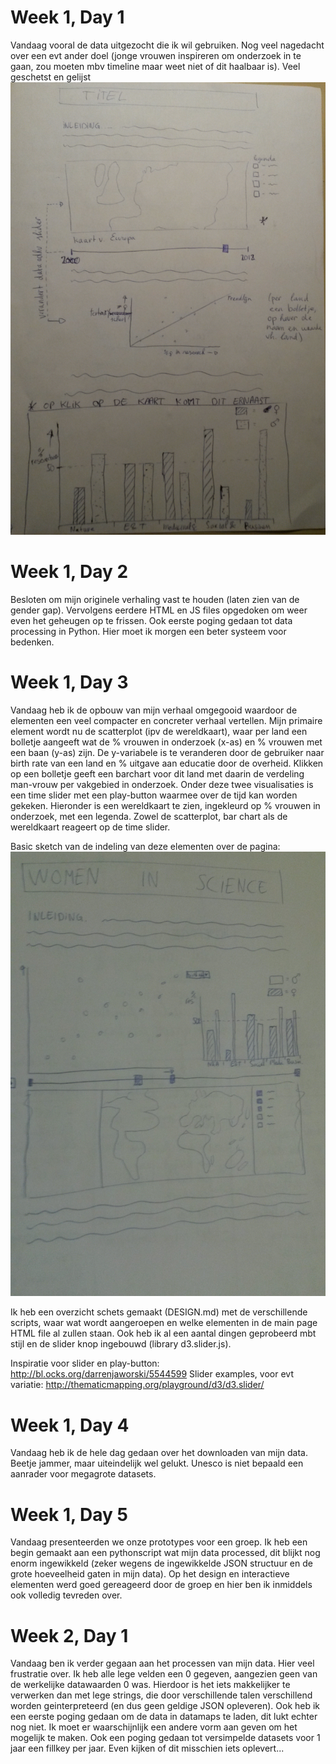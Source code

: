# Week 1, Day 1
Vandaag vooral de data uitgezocht die ik wil gebruiken. Nog veel nagedacht over een evt ander doel (jonge vrouwen inspireren om onderzoek in te gaan, zou moeten mbv timeline maar weet niet of dit haalbaar is). Veel geschetst en gelijst
![](doc/Sketch_1.jpg)

# Week 1, Day 2
Besloten om mijn originele verhaling vast te houden (laten zien van de gender gap). Vervolgens eerdere HTML en JS files opgedoken om weer even het geheugen op te frissen. Ook eerste poging gedaan tot data processing in Python. Hier moet ik morgen een beter systeem voor bedenken.

# Week 1, Day 3
Vandaag heb ik de opbouw van mijn verhaal omgegooid waardoor de elementen een veel compacter en concreter verhaal vertellen. Mijn primaire element wordt nu de scatterplot (ipv de wereldkaart), waar per land een bolletje aangeeft wat de % vrouwen in onderzoek (x-as) en % vrouwen met een baan (y-as) zijn. De y-variabele is te veranderen door de gebruiker naar birth rate van een land en % uitgave aan educatie door de overheid. Klikken op een bolletje geeft een barchart voor dit land met daarin de verdeling man-vrouw per vakgebied in onderzoek.
Onder deze twee visualisaties is een time slider met een play-button waarmee over de tijd kan worden gekeken. Hieronder is een wereldkaart te zien, ingekleurd op % vrouwen in onderzoek, met een legenda. Zowel de scatterplot, bar chart als de wereldkaart reageert op de time slider.

Basic sketch van de indeling van deze elementen over de pagina:
![](doc/Sketch_2.jpg)

Ik heb een overzicht schets gemaakt (DESIGN.md) met de verschillende scripts, waar wat wordt aangeroepen en welke elementen in de main page HTML file al zullen staan. Ook heb ik al een aantal dingen geprobeerd mbt stijl en de slider knop ingebouwd (library d3.slider.js).

Inspiratie voor slider en play-button: http://bl.ocks.org/darrenjaworski/5544599
Slider examples, voor evt variatie: http://thematicmapping.org/playground/d3/d3.slider/

# Week 1, Day 4
Vandaag heb ik de hele dag gedaan over het downloaden van mijn data. Beetje jammer, maar uiteindelijk wel gelukt. Unesco is niet bepaald een aanrader voor megagrote datasets.

# Week 1, Day 5
Vandaag presenteerden we onze prototypes voor een groep. Ik heb een begin gemaakt aan een pythonscript wat mijn data processed, dit blijkt nog enorm ingewikkeld (zeker wegens de ingewikkelde JSON structuur en de grote hoeveelheid gaten in mijn data). Op het design en interactieve elementen werd goed gereageerd door de groep en hier ben ik inmiddels ook volledig tevreden over.

# Week 2, Day 1
Vandaag ben ik verder gegaan aan het processen van mijn data. Hier veel frustratie over. Ik heb alle lege velden een 0 gegeven, aangezien geen van de werkelijke datawaarden 0 was. Hierdoor is het iets makkelijker te verwerken dan met lege strings, die door verschillende talen verschillend worden geinterpreteerd (en dus geen geldige JSON opleveren). Ook heb ik een eerste poging gedaan om de data in datamaps te laden, dit lukt echter nog niet. Ik moet er waarschijnlijk een andere vorm aan geven om het mogelijk te maken.
Ook een poging gedaan tot versimpelde datasets voor 1 jaar een fillkey per jaar. Even kijken of dit misschien iets oplevert...


